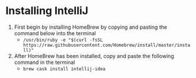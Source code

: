 # Installing IntelliJ


1. First begin by installing HomeBrew by copying and pasting the command below into the terminal
    * `/usr/bin/ruby -e "$(curl -fsSL https://raw.githubusercontent.com/Homebrew/install/master/install)"`
2. After HomeBrew has been installed, copy and paste the following command in the terminal
    * `brew cask install intellij-idea`
    